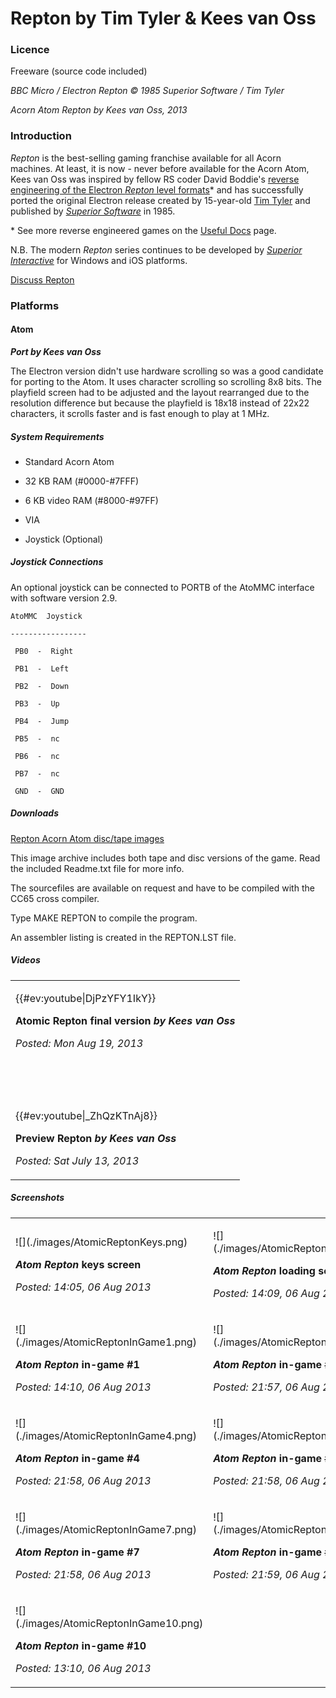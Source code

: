 # Repton by Tim Tyler & Kees van Oss

### Licence

Freeware (source code included)

_BBC Micro / Electron Repton © 1985 Superior Software / Tim Tyler_

_Acorn Atom Repton by Kees van Oss, 2013_

### Introduction

_Repton_ is the best-selling gaming franchise available for all Acorn machines. At least, it is now - never before available for the Acorn Atom, Kees van Oss was inspired by fellow RS coder David Boddie's [reverse engineering of the Electron _Repton_ level formats](ReverseEngineered_Repton "wikilink")\* and has successfully ported the original Electron release created by 15-year-old [Tim Tyler](http://timtyler.org/) and published by _[Superior Software](http://www.superiorsoftware.co.uk/)_ in 1985.

\* See more reverse engineered games on the [Useful Docs](UsefulDocs#Reverse_Engineered_Software "wikilink") page.

N.B. The modern _Repton_ series continues to be developed by _[Superior Interactive](http://www.superiorinteractive.com/)_ for Windows and iOS platforms.

[Discuss Repton](http://www.retrosoftware.co.uk/forum/viewforum.php?f=91)

### Platforms

#### Atom

**_Port by Kees van Oss_**

The Electron version didn't use hardware scrolling so was a good candidate for porting to the Atom. It uses character scrolling so scrolling 8x8 bits. The playfield screen had to be adjusted and the layout rearranged due to the resolution difference but because the playfield is 18x18 instead of 22x22 characters, it scrolls faster and is fast enough to play at 1 MHz.

##### System Requirements

- Standard Acorn Atom

- 32 KB RAM (\#0000-\#7FFF)

- 6 KB video RAM (\#8000-\#97FF)

- VIA

- Joystick (Optional)

##### Joystick Connections

An optional joystick can be connected to PORTB of the AtoMMC interface with software version 2.9.

`AtoMMC  Joystick`

`-----------------`

` PB0  -  Right`

` PB1  -  Left`

` PB2  -  Down`

` PB3  -  Up`

` PB4  -  Jump`

` PB5  -  nc`

` PB6  -  nc`

` PB7  -  nc`

` GND  -  GND`

##### Downloads

[Repton Acorn Atom disc/tape images](./images/repton.zip "wikilink")

This image archive includes both tape and disc versions of the game. Read the included Readme.txt file for more info.

The sourcefiles are available on request and have to be compiled with the CC65 cross compiler.

Type MAKE REPTON to compile the program.

An assembler listing is created in the REPTON.LST file.

##### Videos

<table>

<tbody>

<tr class="odd">

<td><p>{{#ev:youtube|DjPzYFY1IkY}}                 <br />

<strong>Atomic Repton final version <em>by Kees van Oss</em></strong><br />

<em>Posted: Mon Aug 19, 2013</em></p></td>

</tr>

<tr class="even">

<td><p><br />

</p></td>

</tr>

<tr class="odd">

<td><p>{{#ev:youtube|_ZhQzKTnAj8}}                 <br />

<strong>Preview Repton <em>by Kees van Oss</em></strong><br />

<em>Posted: Sat July 13, 2013</em></p></td>

</tr>

</tbody>

</table>

##### Screenshots

<table>

<tbody>

<tr class="odd">

<td><p>![](./images/AtomicReptonKeys.png)

<strong><em>Atom Repton</em> keys screen</strong><br />

<em>Posted: 14:05, 06 Aug 2013</em></p></td>

<td><p>![](./images/AtomicReptonLoading.png)

<strong><em>Atom Repton</em> loading screen</strong><br />

<em>Posted: 14:09, 06 Aug 2013</em></p></td>

<td><p>![](./images/AtomicReptonTitle.png)

<strong><em>Atom Repton</em> title screen</strong><br />

<em>Posted: 14:09, 06 Aug 2013</em></p></td>

</tr>

<tr class="even">

<td><p>![](./images/AtomicReptonInGame1.png)

<strong><em>Atom Repton</em> in-game #1</strong><br />

<em>Posted: 14:10, 06 Aug 2013</em></p></td>

<td><p>![](./images/AtomicReptonInGame2.png)

<strong><em>Atom Repton</em> in-game #2</strong><br />

<em>Posted: 21:57, 06 Aug 2013</em></p></td>

<td><p>![](./images/AtomicReptonInGame3.png)

<strong><em>Atom Repton</em> in-game #3</strong><br />

<em>Posted: 21:57, 06 Aug 2013</em></p></td>

</tr>

<tr class="odd">

<td><p>![](./images/AtomicReptonInGame4.png)

<strong><em>Atom Repton</em> in-game #4</strong><br />

<em>Posted: 21:58, 06 Aug 2013</em></p></td>

<td><p>![](./images/AtomicReptonInGame5.png)

<strong><em>Atom Repton</em> in-game #5</strong><br />

<em>Posted: 21:58, 06 Aug 2013</em></p></td>

<td><p>![](./images/AtomicReptonInGame6.png)

<strong><em>Atom Repton</em> in-game #6</strong><br />

<em>Posted: 21:58, 06 Aug 2013</em></p></td>

</tr>

<tr class="even">

<td><p>![](./images/AtomicReptonInGame7.png)

<strong><em>Atom Repton</em> in-game #7</strong><br />

<em>Posted: 21:58, 06 Aug 2013</em></p></td>

<td><p>![](./images/AtomicReptonInGame8.png)

<strong><em>Atom Repton</em> in-game #8</strong><br />

<em>Posted: 21:59, 06 Aug 2013</em></p></td>

<td><p>![](./images/AtomicReptonInGame9.png)

<strong><em>Atom Repton</em> in-game #9</strong><br />

<em>Posted: 21:59, 06 Aug 2013</em></p></td>

</tr>

<tr class="odd">

<td><p>![](./images/AtomicReptonInGame10.png)

<strong><em>Atom Repton</em> in-game #10</strong><br />

<em>Posted: 13:10, 06 Aug 2013</em></p></td>

</tr>

</tbody>

</table>
